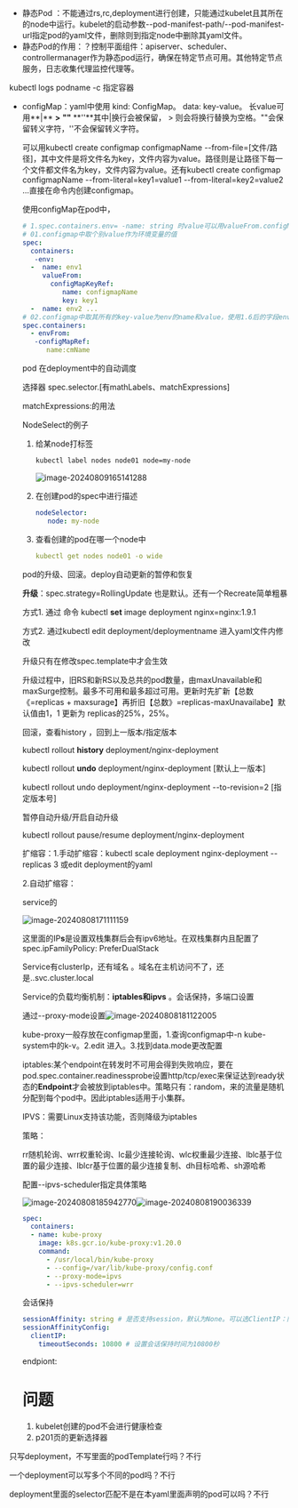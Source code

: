 * 静态Pod ：不能通过rs,rc,deployment进行创建，只能通过kubelet且其所在的node中运行。kubelet的启动参数--pod-manifest-path/--pod-manifest-url指定pod的yaml文件，删除则到指定node中删除其yaml文件。
* 静态Pod的作用：？控制平面组件：apiserver、scheduler、controllermanager作为静态pod运行，确保在特定节点可用。其他特定节点服务，日志收集代理监控代理等。

kubectl logs podname -c 指定容器

* configMap：yaml中使用 kind: ConfigMap。 data: key-value。 长value可用**|** **>** **""** **''**其中|换行会被保留， > 则会将换行替换为空格。""会保留转义字符，''不会保留转义字符。

  可以用kubectl create configmap configmapName --from-file=[文件/路径]，其中文件是将文件名为key，文件内容为value。路径则是让路径下每一个文件都文件名为key，文件内容为value。还有kubectl create configmap configmapName --from-literal=key1=value1 --from-literal=key2=value2 ...直接在命令内创建configmap。

  使用configMap在pod中，

  ```yaml
  # 1.spec.containers.env= -name: string 时value可以用valueFrom.configMapKeyRef.name和.key 来使用configMap中的值
  # 01.configmap中取个别value作为环境变量的值
  spec:
    containers:
     -env:
  	-  name: env1
  	   valueFrom:
  	     configMapKeyRef:
  	     	name: configmapName
  	     	key: key1
  	-  name: env2 ...
  # 02.configmap中取其所有的key-value为env的name和value，使用1.6后的字段envFrom.configMapRef=name:cmName
  spec.containers:
  	- envFrom:
  	 -configMapRef:
  	 	name:cmName
  
  ```

  

  

  pod 在deployment中的自动调度

  选择器 spec.selector.[有mathLabels、matchExpressions]

  matchExpressions:的用法

  

  NodeSelect的例子

  1. 给某node打标签

     ```sh
     kubectl label nodes node01 node=my-node
     ```

     ![image-20240809165141288](C:\Users\47212\AppData\Roaming\Typora\typora-user-images\image-20240809165141288.png)

  2. 在创建pod的spec中进行描述

     ```yaml
     nodeSelector:
     	node: my-node
     ```
  
  3. 查看创建的pod在哪一个node中
  
     ```yaml
     kubectl get nodes node01 -o wide
     ```
  
     
  
  
  
  pod的升级、回滚。deploy自动更新的暂停和恢复
  
  **升级**：spec.strategy=RollingUpdate 也是默认。还有一个Recreate简单粗暴
  
  方式1. 通过 命令 kubectl **set** image deployment  nginx=nginx:1.9.1
  
  方式2. 通过kubectl edit deployment/deploymentname 进入yaml文件内修改
  
  升级只有在修改spec.template中才会生效
  
  升级过程中，旧RS和新RS以及总共的pod数量，由maxUnavailable和maxSurge控制。最多不可用和最多超过可用。更新时先扩新【总数《=replicas + maxsurage】再折旧【总数》=replicas-maxUnavailabe】默认值由1，1 更新为 replicas的25%，25%。
  
  
  
  回滚，查看history ，回到上一版本/指定版本
  
  kubectl rollout **history** deployment/nginx-deployment
  
  kubectl rollout **undo** deployment/nginx-deployment [默认上一版本]
  
  kubectl rollout undo deployment/nginx-deployment --to-revision=2 [指定版本号]
  
  
  
  暂停自动升级/开启自动升级
  
  kubectl rollout pause/resume deployment/nginx-deployment
  
  扩缩容：1.手动扩缩容：kubectl scale deployment nginx-deployment --replicas 3 或edit deployment的yaml
  
  2.自动扩缩容：
  
  
  
  service的
  
  ![image-20240808171111159](C:\Users\47212\AppData\Roaming\Typora\typora-user-images\image-20240808171111159.png)
  
  这里面的IP**s**是设置双栈集群后会有ipv6地址。在双栈集群内且配置了 spec.ipFamilyPolicy: PreferDualStack
  
  Service有clusterIp，还有域名 。域名在主机访问不了，还是<service-name>.<namespace>.svc.cluster.local
  
  Service的负载均衡机制：**iptables和ipvs** 。会话保持，多端口设置
  
  通过--proxy-mode设置![image-20240808181122005](C:\Users\47212\AppData\Roaming\Typora\typora-user-images\image-20240808181122005.png)
  
  kube-proxy一般存放在configmap里面，1.查询configmap中-n kube-system中的k-v。2.edit 进入。3.找到data.mode更改配置

  iptables:某个endpoint在转发时不可用会得到失败响应，要在pod.spec.container.readinessprobe设置http/tcp/exec来保证达到ready状态的**Endpoint**才会被放到iptables中。策略只有：random，来的流量是随机分配到每个pod中。因此iptables适用于小集群。

  IPVS：需要Linux支持该功能，否则降级为iptables

  策略：
  
  rr随机轮询、wrr权重轮询、lc最少连接轮询、wlc权重最少连接、lblc基于位置的最少连接、lblcr基于位置的最少连接复制、dh目标哈希、sh源哈希
  
  配置--ipvs-scheduler指定具体策略
  
  ![image-20240808185942770](C:\Users\47212\AppData\Roaming\Typora\typora-user-images\image-20240808185942770.png)![image-20240808190036339](C:\Users\47212\AppData\Roaming\Typora\typora-user-images\image-20240808190036339.png)
  
  ```yaml
  spec:
    containers:
    - name: kube-proxy
      image: k8s.gcr.io/kube-proxy:v1.20.0
      command:
        - /usr/local/bin/kube-proxy
        - --config=/var/lib/kube-proxy/config.conf
        - --proxy-mode=ipvs
        - --ipvs-scheduler=wrr
  ```
  
  会话保持
  
  ```yaml
  sessionAffinity: string # 是否支持session，默认为None。可以选ClientIP：同一个客户端[根据ip]的请求都转发到同一个后端Pod
  sessionAffinityConfig:
    clientIP:
      timeoutSeconds: 10800 # 设置会话保持时间为10800秒
  ```
  
  
  
  endpiont:
  
  
  
  # 问题
  
  1. kubelet创建的pod不会进行健康检查
  2. p201页的更新选择器











只写deployment，不写里面的podTemplate行吗？不行

一个deployment可以写多个不同的pod吗？不行

deployment里面的selector匹配不是在本yaml里面声明的pod可以吗？不行